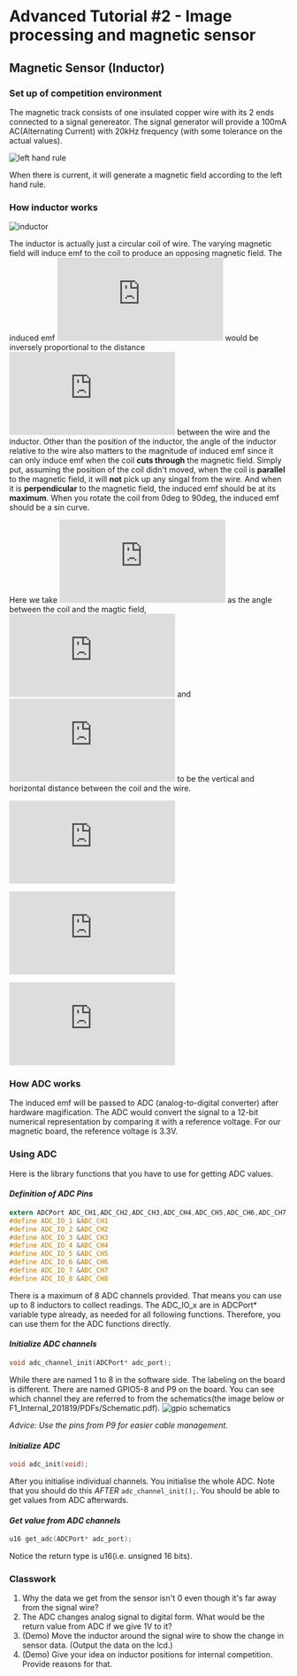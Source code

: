 # Advanced Tutorial #2 - Image processing and magnetic sensor
## Magnetic Sensor (Inductor)
### Set up of competition environment
The magnetic track consists of one insulated copper wire with its 2 ends connected to a signal genereator. The signal generator will provide a 100mA AC(Alternating Current) with 20kHz frequency (with some tolerance on the actual values).

![left hand rule](https://qph.fs.quoracdn.net/main-qimg-e85253038ac05d464101131fbf29770b)

When there is current, it will generate a magnetic field according to the left hand rule.
### How inductor works
![inductor](https://electronicsarea.com/wp-content/uploads/inductor-magnetic-field-lines-e1437088112274.gif)

The inductor is actually just a circular coil of wire. The varying magnetic field will induce emf to the coil to produce an opposing magnetic field. The induced emf ![E](https://latex.codecogs.com/gif.latex?E) would be inversely proportional to the distance ![r](https://latex.codecogs.com/gif.latex?r) between the wire and the inductor.
Other than the position of the inductor, the angle of the inductor relative to the wire also matters to the magnitude of induced emf since it can only induce emf when the coil **cuts through** the magnetic field. Simply put, assuming the position of the coil didn't moved, when the coil is **parallel** to the magnetic field, it will **not** pick up any singal from the wire. And when it is **perpendicular** to the magnetic field, the induced emf should be at its **maximum**. When you rotate the coil from 0deg to 90deg, the induced emf should be a sin curve.

Here we take ![theta](https://latex.codecogs.com/gif.latex?%5Ctheta) as the angle between the coil and the magtic field, ![h](https://latex.codecogs.com/gif.latex?h)  and ![x](https://latex.codecogs.com/gif.latex?x) to be the vertical and horizontal distance between the coil and the wire.

![first equation](https://latex.codecogs.com/gif.latex?E%5Cpropto%5Cfrac%7B1%7D%7Br%7Dsin%5Ctheta)

![second eqution](https://latex.codecogs.com/gif.latex?%24%24E%5Cpropto%5Cfrac%7B1%7D%7Br%7D*%5Cfrac%7Bh%7D%7Br%7D%24%24)

![thrid equation](https://latex.codecogs.com/gif.latex?%24%24E%5Cpropto%5Cfrac%7Bh%7D%7Bx%5E2&plus;h%5E2%7D%24%24)

### How ADC works
The induced emf will be passed to ADC (analog-to-digital converter) after hardware magification. The ADC would convert the signal to a 12-bit numerical representation by comparing it with a reference voltage. For our magnetic board, the reference voltage is 3.3V. 

### Using ADC
Here is the library functions that you have to use for getting ADC values.
#### *Definition of ADC Pins*
```C
extern ADCPort ADC_CH1,ADC_CH2,ADC_CH3,ADC_CH4,ADC_CH5,ADC_CH6,ADC_CH7,ADC_CH8;
#define ADC_IO_1 &ADC_CH1
#define ADC_IO_2 &ADC_CH2
#define ADC_IO_3 &ADC_CH3
#define ADC_IO_4 &ADC_CH4
#define ADC_IO_5 &ADC_CH5
#define ADC_IO_6 &ADC_CH6
#define ADC_IO_7 &ADC_CH7
#define ADC_IO_8 &ADC_CH8
```
There is a maximum of 8 ADC channels provided. That means you can use up to 8 inductors to collect readings.
The ADC_IO_x are in ADCPort* variable type already, as needed for all following functions. Therefore, you can use them for the ADC functions directly.

#### *Initialize ADC channels*
```C
void adc_channel_init(ADCPort* adc_port);
```
While there are named 1 to 8 in the software side. The labeling on the board is different. There are named GPIO5-8 and P9 on the board. You can see which channel they are referred to from the schematics(the image below or F1_Internal_201819/PDFs/Schematic.pdf). 
![gpio schematics](https://github.com/amrut1999/HKUST-Robotics-Team-Software-Tutorial-2018/blob/master/Tutorial%20A2%20-%20Image%20-%20magnetic/gpio_pins.jpg)

*Advice: Use the pins from P9 for easier cable management.*
#### *Initialize ADC*
```C
void adc_init(void);
```
After you initialise individual channels. You initialise the whole ADC. Note that you should do this *AFTER* `adc_channel_init();`. You should be able to get values from ADC afterwards.

#### *Get value from ADC channels*
```C
u16 get_adc(ADCPort* adc_port);
```
Notice the return type is u16(i.e. unsigned 16 bits). 

### Classwork
1. Why the data we get from the sensor isn't 0 even though it's far away from the signal wire?
2. The ADC changes analog signal to digital form. What would be the return value from ADC if we give 1V to it?
3. (Demo) Move the inductor around the signal wire to show the change in sensor data. (Output the data on the lcd.)
4. (Demo) Give your idea on inductor positions for internal competition. Provide reasons for that.

